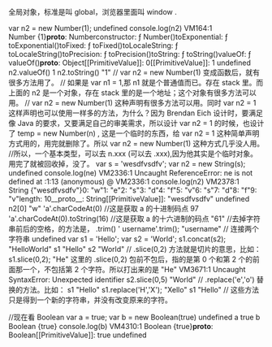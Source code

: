 全局对象，标准是叫 global，浏览器里面叫 window .

var n2 = new Number(1);
undefined
console.log(n2)
VM164:1 Number {1}__proto__: Numberconstructor: ƒ Number()toExponential: ƒ toExponential()toFixed: ƒ toFixed()toLocaleString: ƒ toLocaleString()toPrecision: ƒ toPrecision()toString: ƒ toString()valueOf: ƒ valueOf()__proto__: Object[[PrimitiveValue]]: 0[[PrimitiveValue]]: 1
undefined
n2.valueOf()
1
n2.toString()
"1"
// var n2 = new Number(1) 变成函数后，就有很多方法用了。
// 如果是 var n1 = 1,那 n1 就是个普通值而已。存在 stack 里。而上面的 n2 是一个对象，存在 stack 里的是一个地址；这个对象有很多方法可以用。
// var n2 = new Number(1) 这种声明有很多方法可以用。同时 var n2 = 1 这样声明也可以使用一样多的方法，为什么？因为 Brendan Eich 设计时，要满足像 Java 的要求，又要满足自己的审美需求，所以设计 var n2 = 1 的时候，也设计了 temp = new Number(n) , 这是一个临时的东西，给 var n2 = 1 这种简单声明方式用的，用完就删除了。所以 var n2 = new Number(1) 这种方式几乎没人用。
//所以，一个基本类型，可以去 n.xxx (可以去 .xxx),因为他其实是个临时对象。用完了就被回收掉，没了。
var s = 'wesdfvsdfv';
var n2 = new String(s);
undefined
console.log(ne)
VM2336:1 Uncaught ReferenceError: ne is not defined
    at <anonymous>:1:13
(anonymous) @ VM2336:1
console.log(n2)
VM2378:1 String {"wesdfvsdfv"}0: "w"1: "e"2: "s"3: "d"4: "f"5: "v"6: "s"7: "d"8: "f"9: "v"length: 10__proto__: String[[PrimitiveValue]]: "wesdfvsdfv"
undefined
n2[0]
"w"
'a'.charCodeAt(0)  //这是获取 a 的十进制码点
97
'a'.charCodeAt(0).toString(16)  //这是获取 a 的十六进制的码点
"61"
//去掉字符串前后的空格，的方法是， .trim()
'      username'.trim();
"username"
// 连接两个字符串
undefined
var s1 = 'Hello';
var s2 = 'World';
s1.concat(s2);
"HelloWorld"
s1
"Hello"
s2
"World"
// .slice(0,2) 方法就是切片的意思，比如：
s1.slice(0,2);
"He"
这里的 .slice(0,2) 包前不包后，指的是第 0 个和第 2 个的前面那一个，不包括第 2 个字符。所以打出来的是 "He"
VM3671:1 Uncaught SyntaxError: Unexpected identifier
s2.slice(0,5)
"World"
// .replace('e','o') 替换的方法。比如：
s1
"Hello"
s1.replace('H','X');
"Xello"
s1
"Hello"
// 这些方法只是得到一个新的字符串，并没有改变原来的字符。

//现在看 Boolean
var a = true;
var b = new Boolean(true)
undefined
a
true
b
Boolean {true}
console.log(b)
VM4310:1 Boolean {true}__proto__: Boolean[[PrimitiveValue]]: true
undefined